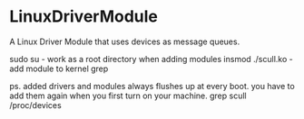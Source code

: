 # LinuxDriverModule
A Linux Driver Module that uses devices as message queues.

sudo su - work as a root directory when adding modules
insmod ./scull.ko - add module to kernel
grep


ps. added drivers and modules always flushes up at every boot. you have to add them again when you first turn on your machine.
grep scull /proc/devices

